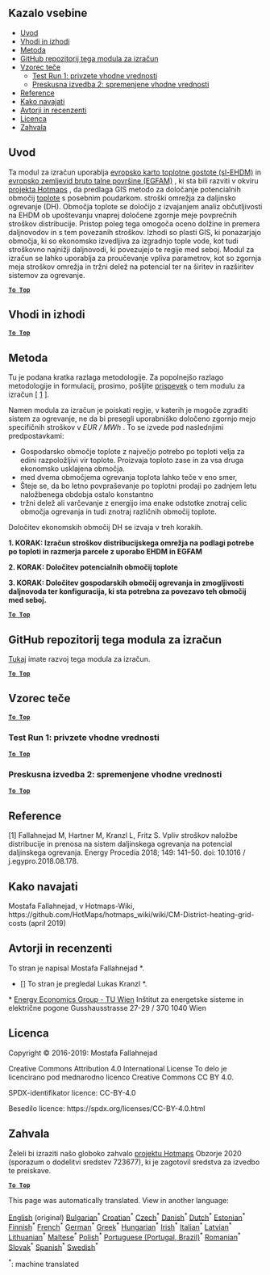 <h2> Kazalo vsebine </h2><ul><li> <a href="#introduction">Uvod</a> </li><li> <a href="#inputs-and-outputs">Vhodi in izhodi</a> </li><li> <a href="#method">Metoda</a> </li><li> <a href="#GitHub-Repository-of-this-calculation-module">GitHub repozitorij tega modula za izračun</a> </li><li> <a href="#sample-run">Vzorec teče</a> <ul><li> <a href="#test-run-1-default-input-values">Test Run 1: privzete vhodne vrednosti</a> </li><li> <a href="#test-run-2-modified-input-values">Preskusna izvedba 2: spremenjene vhodne vrednosti</a> </li></ul></li><li> <a href="#references">Reference</a> </li><li> <a href="#how-to-cite">Kako navajati</a> </li><li> <a href="#authors-and-reviewers">Avtorji in recenzenti</a> </li><li> <a href="#license">Licenca</a> </li><li> <a href="#acknowledgement">Zahvala</a> </li></ul><h2> Uvod </h2><p> Ta modul za izračun uporablja <a href="https://gitlab.com/hotmaps/heat/heat_tot_curr_density">evropsko karto toplotne gostote (sl-EHDM)</a> in <a href="https://gitlab.com/hotmaps/gfa_tot_curr_density">evropsko zemljevid bruto talne površine (EGFAM)</a> , ki sta bili razviti v okviru <a href="https://www.hotmaps-project.eu/">projekta Hotmaps</a> , da predlaga GIS metodo za določanje potencialnih območij <a href="https://www.hotmaps-project.eu/">toplote</a> s posebnim poudarkom. stroški omrežja za daljinsko ogrevanje (DH). Območja toplote se določijo z izvajanjem analiz občutljivosti na EHDM ob upoštevanju vnaprej določene zgornje meje povprečnih stroškov distribucije. Pristop poleg tega omogoča oceno dolžine in premera daljnovodov in s tem povezanih stroškov. Izhodi so plasti GIS, ki ponazarjajo območja, ki so ekonomsko izvedljiva za izgradnjo tople vode, kot tudi stroškovno najnižji daljnovodi, ki povezujejo te regije med seboj. Modul za izračun se lahko uporablja za proučevanje vpliva parametrov, kot so zgornja meja stroškov omrežja in tržni delež na potencial ter na širitev in razširitev sistemov za ogrevanje. </p><p><ins> <code><strong><a href="#table-of-contents">To Top</a></strong></code> </ins> </p><h2> Vhodi in izhodi </h2><p><ins> <code><strong><a href="#table-of-contents">To Top</a></strong></code> </ins> </p><h2> Metoda </h2><p> Tu je podana kratka razlaga metodologije. Za popolnejšo razlago metodologije in formulacij, prosimo, pošljite <a href="https://www.sciencedirect.com/science/article/pii/S1876610218304740">prispevek</a> o tem modulu za izračun [ <a href="#References">1</a> ]. </p><p> Namen modula za izračun je poiskati regije, v katerih je mogoče zgraditi sistem za ogrevanje, ne da bi presegli uporabniško določeno zgornjo mejo specifičnih stroškov v <em><em>EUR / MWh</em></em> . To se izvede pod naslednjimi predpostavkami: </p><ul><li> Gospodarsko območje toplote z največjo potrebo po toploti velja za edini razpoložljivi vir toplote. Proizvaja toploto zase in za vsa druga ekonomsko usklajena območja. </li><li> med dvema območjema ogrevanja toplota lahko teče v eno smer, </li><li> Šteje se, da bo letno povpraševanje po toplotni prodaji po zadnjem letu naložbenega obdobja ostalo konstantno </li><li> tržni delež ali varčevanje z energijo ima enake odstotke znotraj celic območja ogrevanja in tudi znotraj različnih območij toplote. </li></ul><p> Določitev ekonomskih območij DH se izvaja v treh korakih. </p><p> <strong>1. KORAK: Izračun stroškov distribucijskega omrežja na podlagi potrebe po toploti in razmerja parcele z uporabo EHDM in EGFAM</strong> </p><p> <strong>2. KORAK: Določitev potencialnih območij toplote</strong> </p><p> <strong>3. KORAK: Določitev gospodarskih območij ogrevanja in zmogljivosti daljnovoda ter konfiguracija, ki sta potrebna za povezavo teh območij med seboj.</strong> </p><p><ins> <code><strong><a href="#table-of-contents">To Top</a></strong></code> </ins> </p><h2> GitHub repozitorij tega modula za izračun </h2><p> <a href="https://github.com/HotMaps/dh_economic_assessment/tree/develop">Tukaj</a> imate razvoj tega modula za izračun. </p><p><ins> <code><strong><a href="#table-of-contents">To Top</a></strong></code> </ins> </p><h2> Vzorec teče </h2><p><ins> <code><strong><a href="#table-of-contents">To Top</a></strong></code> </ins> </p><h3> Test Run 1: privzete vhodne vrednosti </h3><p><ins> <code><strong><a href="#table-of-contents">To Top</a></strong></code> </ins> </p><h3> Preskusna izvedba 2: spremenjene vhodne vrednosti </h3><p><ins> <code><strong><a href="#table-of-contents">To Top</a></strong></code> </ins> </p><h2> Reference </h2><p> [1] Fallahnejad M, Hartner M, Kranzl L, Fritz S. Vpliv stroškov naložbe distribucije in prenosa na sistem daljinskega ogrevanja na potencial daljinskega ogrevanja. Energy Procedia 2018; 149: 141–50. doi: 10.1016 / j.egypro.2018.08.178. </p><h2> Kako navajati </h2><p> Mostafa Fallahnejad, v Hotmaps-Wiki, https://github.com/HotMaps/hotmaps_wiki/wiki/CM-District-heating-grid-costs (april 2019) </p><h2> Avtorji in recenzenti </h2><p> To stran je napisal Mostafa Fallahnejad *. </p><ul><li> [] To stran je pregledal Lukas Kranzl *. </li></ul><p> * <a href="https://eeg.tuwien.ac.at/">Energy Economics Group - TU Wien</a> Inštitut za energetske sisteme in električne pogone Gusshausstrasse 27-29 / 370 1040 Wien </p><h2> Licenca </h2><p> Copyright © 2016-2019: Mostafa Fallahnejad </p><p> Creative Commons Attribution 4.0 International License To delo je licencirano pod mednarodno licenco Creative Commons CC BY 4.0. </p><p> SPDX-identifikator licence: CC-BY-4.0 </p><p> Besedilo licence: https://spdx.org/licenses/CC-BY-4.0.html </p><h2> Zahvala </h2><p> Želeli bi izraziti našo globoko zahvalo <a href="https://www.hotmaps-project.eu">projektu Hotmaps</a> Obzorje 2020 (sporazum o dodelitvi sredstev 723677), ki je zagotovil sredstva za izvedbo te preiskave. </p><p><ins> <code><strong><a href="#table-of-contents">To Top</a></strong></code> </ins> </p>

This page was automatically translated. View in another language:

[English](en-CM-District-heating-potential-economic-assessment) (original) [Bulgarian](bg-CM-District-heating-potential-economic-assessment)<sup>\*</sup> [Croatian](hr-CM-District-heating-potential-economic-assessment)<sup>\*</sup> [Czech](cs-CM-District-heating-potential-economic-assessment)<sup>\*</sup> [Danish](da-CM-District-heating-potential-economic-assessment)<sup>\*</sup> [Dutch](nl-CM-District-heating-potential-economic-assessment)<sup>\*</sup> [Estonian](et-CM-District-heating-potential-economic-assessment)<sup>\*</sup> [Finnish](fi-CM-District-heating-potential-economic-assessment)<sup>\*</sup> [French](fr-CM-District-heating-potential-economic-assessment)<sup>\*</sup> [German](de-CM-District-heating-potential-economic-assessment)<sup>\*</sup> [Greek](el-CM-District-heating-potential-economic-assessment)<sup>\*</sup> [Hungarian](hu-CM-District-heating-potential-economic-assessment)<sup>\*</sup> [Irish](ga-CM-District-heating-potential-economic-assessment)<sup>\*</sup> [Italian](it-CM-District-heating-potential-economic-assessment)<sup>\*</sup> [Latvian](lv-CM-District-heating-potential-economic-assessment)<sup>\*</sup> [Lithuanian](lt-CM-District-heating-potential-economic-assessment)<sup>\*</sup> [Maltese](mt-CM-District-heating-potential-economic-assessment)<sup>\*</sup> [Polish](pl-CM-District-heating-potential-economic-assessment)<sup>\*</sup> [Portuguese (Portugal, Brazil)](pt-CM-District-heating-potential-economic-assessment)<sup>\*</sup> [Romanian](ro-CM-District-heating-potential-economic-assessment)<sup>\*</sup> [Slovak](sk-CM-District-heating-potential-economic-assessment)<sup>\*</sup>  [Spanish](es-CM-District-heating-potential-economic-assessment)<sup>\*</sup> [Swedish](sv-CM-District-heating-potential-economic-assessment)<sup>\*</sup> 

<sup>\*</sup>: machine translated

